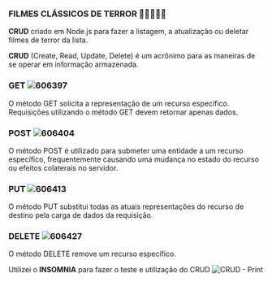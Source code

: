
### FILMES CLÁSSICOS DE TERROR 👻💀🎃👹🔪
<strong>CRUD</strong> criado em  Node.js para fazer a listagem, a atualização ou deletar filmes de terror da lista.

<strong>CRUD</strong> (Create, Read, Update, Delete) é um acrônimo para as maneiras de se operar em informação armazenada.

### GET ![606397](https://user-images.githubusercontent.com/96146165/158581933-1bc6d7e4-6e5b-41d1-be3e-437bbfcd671a.png)
O método GET solicita a representação de um recurso específico. Requisições utilizando o método GET devem retornar apenas dados.

### POST ![606404](https://user-images.githubusercontent.com/96146165/158581960-d4211a23-8513-4b7a-b5e7-5b75a98bffdd.png)
O método POST é utilizado para submeter uma entidade a um recurso específico, frequentemente causando uma mudança no estado do recurso ou efeitos colaterais no servidor.

### PUT ![606413](https://user-images.githubusercontent.com/96146165/158582023-6b2c7005-6ba5-48a4-b907-64216e012e48.png)
O método PUT substitui todas as atuais representações do recurso de destino pela carga de dados da requisição.

### DELETE ![606427](https://user-images.githubusercontent.com/96146165/158583751-a3b56a86-a2a8-4627-8fb1-573b167a3d67.png)
O método DELETE remove um recurso específico.

Utilizei o <strong>INSOMNIA</strong> para fazer o teste e utilização do CRUD
![CRUD - Print](https://user-images.githubusercontent.com/96146165/158568517-66504035-9ed2-41f5-96c8-a484a7567df1.png)
